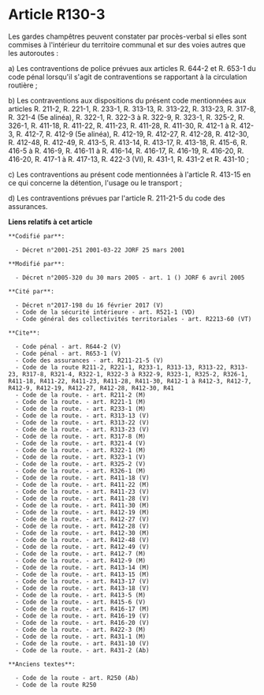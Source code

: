 # Article R130-3

Les gardes champêtres peuvent constater par procès-verbal si elles sont commises à l'intérieur du territoire communal et sur
des voies autres que les autoroutes : 

a) Les contraventions de police prévues aux articles R. 644-2 et R. 653-1 du code pénal lorsqu'il s'agit de contraventions se
rapportant à la circulation routière ; 

b) Les contraventions aux dispositions du présent code mentionnées aux articles R. 211-2, R. 221-1, R. 233-1, R. 313-13, R.
313-22, R. 313-23, R. 317-8, R. 321-4 (5e alinéa), R. 322-1, R. 322-3 à R. 322-9, R. 323-1, R. 325-2, R. 326-1, R. 411-18, R.
411-22, R. 411-23, R. 411-28, R. 411-30, R. 412-1 à R. 412-3, R. 412-7, R. 412-9 (5e alinéa), R. 412-19, R. 412-27, R.
412-28, R. 412-30, R. 412-48, R. 412-49, R. 413-5, R. 413-14, R. 413-17, R. 413-18, R. 415-6, R. 416-5 à R. 416-9, R. 416-11
à R. 416-14, R. 416-17, R. 416-19, R. 416-20, R. 416-20, R. 417-1 à R. 417-13, R. 422-3 (VI), R. 431-1, R. 431-2 et R.
431-10 ; 

c) Les contraventions au présent code mentionnées à l'article R. 413-15 en ce qui concerne la détention, l'usage ou le
transport ; 

d) Les contraventions prévues par l'article R. 211-21-5 du code des assurances.

**Liens relatifs à cet article**

	**Codifié par**:

	  - Décret n°2001-251 2001-03-22 JORF 25 mars 2001

	**Modifié par**:

	  - Décret n°2005-320 du 30 mars 2005 - art. 1 () JORF 6 avril 2005

	**Cité par**:

	  - Décret n°2017-198 du 16 février 2017 (V)
	  - Code de la sécurité intérieure - art. R521-1 (VD)
	  - Code général des collectivités territoriales - art. R2213-60 (VT)

	**Cite**:

	  - Code pénal - art. R644-2 (V)
	  - Code pénal - art. R653-1 (V)
	  - Code des assurances - art. R211-21-5 (V)
	  - Code de la route R211-2, R221-1, R233-1, R313-13, R313-22, R313-23, R317-8, R321-4, R322-1, R322-3 à R322-9, R323-1, R325-2, R326-1, R411-18, R411-22, R411-23, R411-28, R411-30, R412-1 à R412-3, R412-7, R412-9, R412-19, R412-27, R412-28, R412-30, R41
	  - Code de la route. - art. R211-2 (M)
	  - Code de la route. - art. R221-1 (M)
	  - Code de la route. - art. R233-1 (M)
	  - Code de la route. - art. R313-13 (V)
	  - Code de la route. - art. R313-22 (V)
	  - Code de la route. - art. R313-23 (V)
	  - Code de la route. - art. R317-8 (M)
	  - Code de la route. - art. R321-4 (V)
	  - Code de la route. - art. R322-1 (M)
	  - Code de la route. - art. R323-1 (V)
	  - Code de la route. - art. R325-2 (V)
	  - Code de la route. - art. R326-1 (M)
	  - Code de la route. - art. R411-18 (V)
	  - Code de la route. - art. R411-22 (M)
	  - Code de la route. - art. R411-23 (V)
	  - Code de la route. - art. R411-28 (V)
	  - Code de la route. - art. R411-30 (M)
	  - Code de la route. - art. R412-19 (M)
	  - Code de la route. - art. R412-27 (V)
	  - Code de la route. - art. R412-28 (V)
	  - Code de la route. - art. R412-30 (M)
	  - Code de la route. - art. R412-48 (V)
	  - Code de la route. - art. R412-49 (V)
	  - Code de la route. - art. R412-7 (M)
	  - Code de la route. - art. R412-9 (M)
	  - Code de la route. - art. R413-14 (M)
	  - Code de la route. - art. R413-15 (M)
	  - Code de la route. - art. R413-17 (V)
	  - Code de la route. - art. R413-18 (V)
	  - Code de la route. - art. R413-5 (M)
	  - Code de la route. - art. R415-6 (V)
	  - Code de la route. - art. R416-17 (M)
	  - Code de la route. - art. R416-19 (V)
	  - Code de la route. - art. R416-20 (V)
	  - Code de la route. - art. R422-3 (M)
	  - Code de la route. - art. R431-1 (M)
	  - Code de la route. - art. R431-10 (V)
	  - Code de la route. - art. R431-2 (Ab)

	**Anciens textes**:

	  - Code de la route - art. R250 (Ab)
	  - Code de la route R250
